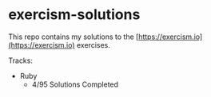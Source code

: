 # exercism-solutions

This repo contains my solutions to the [https://exercism.io](https://exercism.io) exercises.

Tracks:
* Ruby
  * 4/95 Solutions Completed
